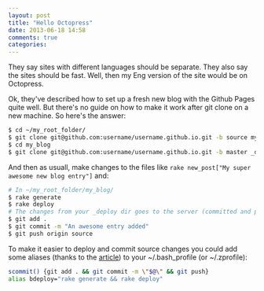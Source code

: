 ```yaml
---
layout: post
title: "Hello Octopress"
date: 2013-06-18 14:58
comments: true
categories: 
---
```


They say sites with different languages should be separate. They also say the sites should be fast. Well, then my Eng version of the site would be on Octopress.

<!-- more -->

Ok, they've described how to set up a fresh new blog with the Github Pages quite well. But there's no guide on how to make it work after git clone on a new machine.
So here's the answer:

```bash
$ cd ~/my_root_folder/
$ git clone git@github.com:username/username.github.io.git -b source my_blog
$ cd my_blog
$ git clone git@github.com:username/username.github.io.git -b master _deploy
```

And then as usuall, make changes to the files like `rake new_post["My super awesome new blog entry"]` and:

```bash
# In ~/my_root_folder/my_blog/
$ rake generate
$ rake deploy
# The changes from your _deploy dir goes to the server (committed and pushed)
$ git add .
$ git commit -m "An awesome entry added"
$ git push origin source
```

To make it easier to deploy and commit source changes you could add some aliases (thanks to the [article](http://www.cyberciti.biz/faq/linux-unix-pass-argument-to-alias-command/)) to your ~/.bash\_profile (or ~/.zprofile):

```bash
scommit() {git add . && git commit -m \"$@\" && git push}  
alias bdeploy="rake generate && rake deploy"
```
